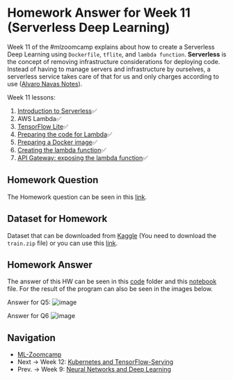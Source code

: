 # Homework Answer for Week 11 (Serverless Deep Learning)
Week 11 of the #mlzoomcamp explains about how to create a Serverless Deep Learning using `Dockerfile`, `tflite`, and `lambda function`.  **Serverless** is the concept of removing infrastructure considerations for deploying code. Instead of having to manage servers and infrastructure by ourselves, a serverless service takes care of that for us and only charges according to use ([Alvaro Navas Notes](https://github.com/ziritrion/ml-zoomcamp/blob/main/notes/09_serverless.md)).

Week 11 lessons:
1. [Introduction to Serverless](https://github.com/alexeygrigorev/mlbookcamp-code/blob/master/course-zoomcamp/09-serverless/01-intro.md):white_check_mark:
2. AWS Lambda[](https://github.com/alexeygrigorev/mlbookcamp-code/blob/master/course-zoomcamp/09-serverless/02-aws-lambda.md):white_check_mark:
3. [TensorFlow Lite](https://github.com/alexeygrigorev/mlbookcamp-code/blob/master/course-zoomcamp/09-serverless/03-tensorflow-lite.md):white_check_mark:
4. [Preparing the code for Lambda](https://github.com/alexeygrigorev/mlbookcamp-code/blob/master/course-zoomcamp/09-serverless/04-preparing-code.md):white_check_mark:
5. [Preparing a Docker image](https://github.com/alexeygrigorev/mlbookcamp-code/blob/master/course-zoomcamp/09-serverless/05-docker-image.md):white_check_mark:
6. [Creating the lambda function](https://github.com/alexeygrigorev/mlbookcamp-code/blob/master/course-zoomcamp/09-serverless/06-creating-lambda.md):white_check_mark:
7. [API Gateway: exposing the lambda function](https://github.com/alexeygrigorev/mlbookcamp-code/blob/master/course-zoomcamp/09-serverless/07-api-gateway.md):white_check_mark:

## Homework Question
The Homework question can be seen in this [link](https://github.com/alexeygrigorev/mlbookcamp-code/blob/master/course-zoomcamp/09-serverless/homework.md).

## Dataset for Homework
Dataset that can be downloaded from [Kaggle](https://www.kaggle.com/c/dogs-vs-cats/data) (You need to download the `train.zip` file) or you can use this [link](https://github.com/alexeygrigorev/large-datasets/releases/download/dogs-cats/train.zip).

## Homework Answer
The answer of this HW can be seen in this [code](https://github.com/madityarafip/My-Machine-Learning/tree/main/ML-Zoomcamp/HW-Week-11/HW11-Code) folder and this [notebook](https://github.com/madityarafip/My-Machine-Learning/blob/main/ML-Zoomcamp/HW-Week-11/MLZoomcamp_HW11.ipynb) file. For the result of the program can also be seen in the images below.

Answer for Q5:
![image](https://user-images.githubusercontent.com/42953630/144330020-487bec30-f5d0-49e7-8472-69a08917b2f9.png)



Answer for Q6
![image](https://user-images.githubusercontent.com/42953630/144330102-e35d4acc-a44f-4782-8994-21569b1f148f.png)



## Navigation
* [ML-Zoomcamp](https://github.com/madityarafip/My-Machine-Learning/tree/main/ML-Zoomcamp)
* Next  -> Week 12: [Kubernetes and TensorFlow-Serving](https://github.com/madityarafip/My-Machine-Learning/tree/main/ML-Zoomcamp)
* Prev. -> Week 9: [Neural Networks and Deep Learning](https://github.com/madityarafip/My-Machine-Learning/tree/main/ML-Zoomcamp/HW-Week-9)
